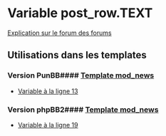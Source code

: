 # Variable post_row.TEXT
[Explication sur le forum des forums](http://forum.forumactif.com/t294113-listing-des-variables#post_row.TEXT)
## Utilisations dans les templates
### Version PunBB#### [Template mod_news](punbb/mod_news.md)
* [Variable à la ligne 13](../punbb/mod_news.tpl#L13)
### Version phpBB2#### [Template mod_news](subsilver/mod_news.md)
* [Variable à la ligne 19](../subsilver/mod_news.tpl#L19)